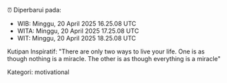 ⏰ Diperbarui pada:
- WIB: Minggu, 20 April 2025 16.25.08 UTC
- WITA: Minggu, 20 April 2025 17.25.08 UTC
- WIT: Minggu, 20 April 2025 18.25.08 UTC

Kutipan Inspiratif:
"There are only two ways to live your life. One is as though nothing is a miracle. The other is as though everything is a miracle"


Kategori: motivational

